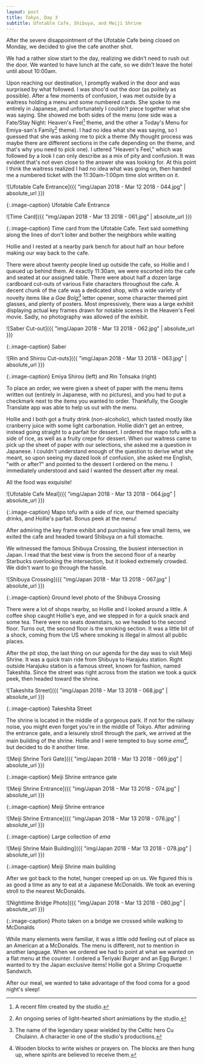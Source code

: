 ```yaml
---
layout: post
title: Tokyo, Day 3
subtitle: Ufotable Cafe, Shibuya, and Meiji Shrine
---
```


After the severe disappointment of the Ufotable Cafe being closed on Monday, we decided to give the cafe another shot.

We had a rather slow start to the day, realizing we didn't need to rush out the door. We wanted to have lunch at the cafe, so we didn't leave the hotel until about 10:00am.

Upon reaching our destination, I promptly walked in the door and was surprised by what followed. I was shoo'd out the door (as politely as possible). After a few moments of confusion, I was met outside by a waitress holding a menu and some numbered cards. She spoke to me entirely in Japanese, and unfortunately I couldn't piece together what she was saying. She showed me both sides of the menu (one side was a Fate/Stay Night: Heaven's Feel[^1] theme, and the other a Today's Menu for Emiya-san's Family[^2] theme). I had no idea what she was saying, so I guessed that she was asking me to pick a theme (My thought process was maybe there are different sections in the cafe depending on the theme, and that's why you need to pick one). I uttered "Heaven's Feel," which was followed by a look I can only describe as a mix of pity and confusion. It was evident that's not even close to the answer she was looking for. At this point I think the waitress realized I had no idea what was going on, then handed me a numbered ticket with the 11:30am-1:00pm time slot written on it.

![Ufotable Cafe Entrance]({{ "img/Japan 2018 - Mar 12 2018 - 044.jpg" | absolute_url }})

{:.image-caption}
Ufotable Cafe Entrance

![Time Card]({{ "img/Japan 2018 - Mar 13 2018 - 061.jpg" | absolute_url }})

{:.image-caption}
Time card from the Ufotable Cafe. Text said something along the lines of don't loiter and bother the neighbors while waiting

Hollie and I rested at a nearby park bench for about half an hour before making our way back to the cafe.

There were about twenty people lined up outside the cafe, so Hollie and I queued up behind them. At exactly 11:30am, we were escorted into the cafe and seated at our assigned table. There were about half a dozen large cardboard cut-outs of various Fate characters throughout the cafe. A decent chunk of the cafe was a dedicated shop, with a wide variety of novelty items like a _Gae Bolg[^3]_ letter opener, some character themed pint glasses, and plenty of posters. Most impressively, there was a large exhibit displaying actual key frames drawn for notable scenes in the Heaven's Feel movie. Sadly, no photography was allowed of the exhibit.

![Saber Cut-out]({{ "img/Japan 2018 - Mar 13 2018 - 062.jpg" | absolute_url }})

{:.image-caption}
Saber

![Rin and Shirou Cut-outs]({{ "img/Japan 2018 - Mar 13 2018 - 063.jpg" | absolute_url }})

{:.image-caption}
Emiya Shirou (left) and Rin Tohsaka (right)

To place an order, we were given a sheet of paper with the menu items written out (entirely in Japanese, with no pictures), and you had to put a checkmark next to the items you wanted to order. Thankfully, the Google Translate app was able to help us out with the menu.

Hollie and I both got a fruity drink (non-alcoholic), which tasted mostly like cranberry juice with some light carbonation. Hollie didn't get an entree, instead going straight to a parfait for dessert. I ordered the mapo tofu with a side of rice, as well as a fruity crepe for dessert. When our waitress came to pick up the sheet of paper with our selections, she asked me a question in Japanese. I couldn't understand enough of the question to derive what she meant, so upon seeing my dazed look of confusion, she asked me English, "with or after?" and pointed to the dessert I ordered on the menu. I immediately understood and said I wanted the dessert after my meal. 

All the food was exquisite!

![Ufotable Cafe Meal]({{ "img/Japan 2018 - Mar 13 2018 - 064.jpg" | absolute_url }})

{:.image-caption}
Mapo tofu with a side of rice, our themed specialty drinks, and Hollie's parfait. Bonus peek at the menu!

After admiring the key frame exhibit and purchasing a few small items, we exited the cafe and headed toward Shibuya on a full stomache.

We witnessed the famous Shibuya Crossing, the busiest intersection in Japan. I read that the best view is from the second floor of a nearby Starbucks overlooking the intersection, but it looked extremely crowded. We didn't want to go through the hassle.

![Shibuya Crossing]({{ "img/Japan 2018 - Mar 13 2018 - 067.jpg" | absolute_url }})

{:.image-caption}
Ground level photo of the Shibuya Crossing

There were a lot of shops nearby, so Hollie and I looked around a little. A coffee shop caught Hollie's eye, and we stepped in for a quick snack and some tea. There were no seats downstairs, so we headed to the second floor. Turns out, the second floor is the smoking section. It was a little bit of a shock, coming from the US where smoking is illegal in almost all public places.

After the pit stop, the last thing on our agenda for the day was to visit Meiji Shrine. It was a quick train ride from Shibuya to Harajuku station. Right outside Harajuku station is a famous street, known for fashion, named Takeshita. Since the street was right across from the station we took a quick peek, then headed toward the shrine.

![Takeshita Street]({{ "img/Japan 2018 - Mar 13 2018 - 068.jpg" | absolute_url }})

{:.image-caption}
Takeshita Street

The shrine is located in the middle of a gorgeous park. If not for the railway noise, you might even forget you're in the middle of Tokyo. After admiring the entrance gate, and a leisurely stroll through the park, we arrived at the main building of the shrine. Hollie and I were tempted to buy some _ema[^4]_, but decided to do it another time.

![Meiji Shrine Torii Gate]({{ "img/Japan 2018 - Mar 13 2018 - 069.jpg" | absolute_url }})

{:.image-caption}
Meiji Shrine entrance gate

![Meiji Shrine Entrance]({{ "img/Japan 2018 - Mar 13 2018 - 074.jpg" | absolute_url }})

{:.image-caption}
Meiji Shrine entrance

![Meiji Shrine Entrance]({{ "img/Japan 2018 - Mar 13 2018 - 076.jpg" | absolute_url }})

{:.image-caption}
Large collection of _ema_

![Meiji Shrine Main Building]({{ "img/Japan 2018 - Mar 13 2018 - 078.jpg" | absolute_url }})

{:.image-caption}
Meiji Shrine main building

After we got back to the hotel, hunger creeped up on us. We figured this is as good a time as any to eat at a Japanese McDonalds. We took an evening stroll to the nearest McDonalds. 

![Nighttime Bridge Photo]({{ "img/Japan 2018 - Mar 13 2018 - 080.jpg" | absolute_url }})

{:.image-caption}
Photo taken on a bridge we crossed while walking to McDonalds

While many elements were familiar, it was a little odd feeling out of place as an American at a McDonalds. The menu is different, not to mention in another language. When we ordered we had to point at what we wanted on a flat menu at the counter. I ordered a Teriyaki Burger and an Egg Burger. I wanted to try the Japan exclusive items! Hollie got a Shrimp Croquette Sandwich.

After our meal, we wanted to take advantage of the food coma for a good night's sleep!

[^1]: A recent film created by the studio.
[^2]: An ongoing series of light-hearted short animiations by the studio.
[^3]: The name of the legendary spear wielded by the Celtic hero Cu Chulainn. A character in one of the studio's productions.
[^4]: Wooden blocks to write wishes or prayers on. The blocks are then hung up, where spirits are believed to receive them.